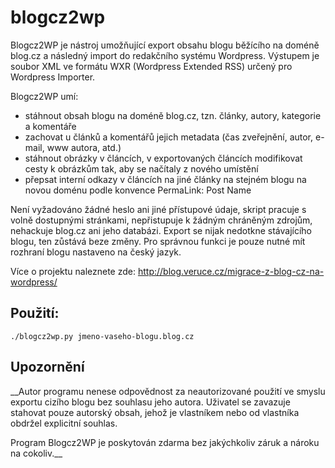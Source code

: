 # blogcz2wp

Blogcz2WP je nástroj umožňující export obsahu blogu běžícího na doméně blog.cz a následný import do redakčního systému Wordpress.
Výstupem je soubor XML ve formátu WXR (Wordpress Extended RSS) určený pro Wordpress Importer.

Blogcz2WP umí:
* stáhnout obsah blogu na doméně blog.cz, tzn. články, autory, kategorie a komentáře
* zachovat u článků a komentářů jejich metadata (čas zveřejnění, autor, e-mail, www autora, atd.)
* stáhnout obrázky v článcích, v exportovaných článcích modifikovat cesty k obrázkům tak, aby se načítaly z nového umístění
* přepsat interní odkazy v článcích na jiné články na stejném blogu na novou doménu podle konvence PermaLink: Post Name

Není vyžadováno žádné heslo ani jiné přístupové údaje, skript pracuje s volně dostupnými stránkami, nepřistupuje k žádným chráněným zdrojům, nehackuje blog.cz ani jeho databázi.
Export se nijak nedotkne stávajícího blogu, ten zůstává beze změny. Pro správnou funkci je pouze nutné mít rozhraní blogu nastaveno na český jazyk.




Více o projektu naleznete zde:
http://blog.veruce.cz/migrace-z-blog-cz-na-wordpress/

## Použití:
```
./blogcz2wp.py jmeno-vaseho-blogu.blog.cz
```

## Upozornění 
__Autor programu nenese odpovědnost za neautorizované použití ve smyslu exportu cizího blogu bez souhlasu jeho autora. 
Uživatel se zavazuje stahovat pouze autorský obsah, jehož je vlastníkem nebo od vlastníka obdržel explicitní souhlas.

Program Blogcz2WP je poskytován zdarma bez jakýchkoliv záruk a nároku na cokoliv.__

